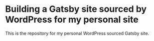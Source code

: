 # Building a Gatsby site sourced by WordPress for my personal site
This is the repository for my personal WordPress sourced Gatsby site.
